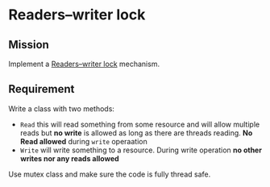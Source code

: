 # Readers–writer lock

## Mission
Implement a [Readers–writer lock](https://en.wikipedia.org/wiki/Readers%E2%80%93writer_lock) mechanism.

## Requirement
Write a class with two methods:
- ```Read``` this will read something from some resource and will allow multiple reads but **no write** is allowed as long as there are threads reading.  **No Read allowed** during ```write``` operaation
- ```Write``` will write something to a resource.  During write operation **no other writes nor any reads allowed**

Use mutex class and make sure the code is fully thread safe.
